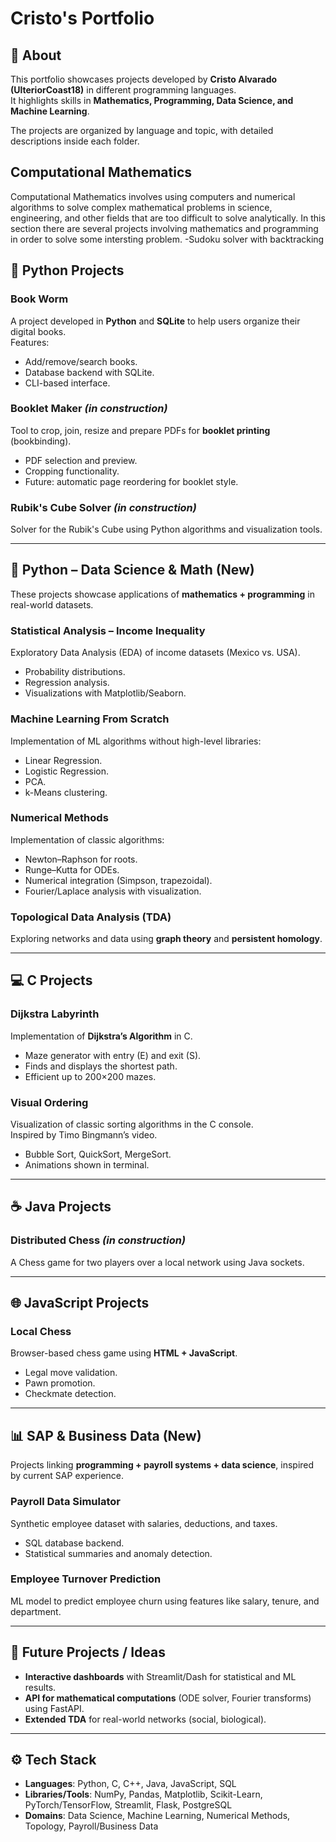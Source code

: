 # Cristo's Portfolio

## 📌 About

This portfolio showcases projects developed by **Cristo Alvarado (UlteriorCoast18)** in different programming languages.  
It highlights skills in **Mathematics, Programming, Data Science, and Machine Learning**.  

The projects are organized by language and topic, with detailed descriptions inside each folder.

## Computational Mathematics

Computational Mathematics involves using computers and numerical algorithms to solve complex mathematical problems in science, engineering, and other fields that are too difficult to solve analytically. In this section there are several projects involving mathematics and programming in order to solve some intersting problem.
-Sudoku solver with backtracking

## 🐍 Python Projects

### Book Worm
A project developed in **Python** and **SQLite** to help users organize their digital books.  
Features:  
- Add/remove/search books.  
- Database backend with SQLite.  
- CLI-based interface.  

### Booklet Maker *(in construction)*
Tool to crop, join, resize and prepare PDFs for **booklet printing** (bookbinding).  
- PDF selection and preview.  
- Cropping functionality.  
- Future: automatic page reordering for booklet style.

### Rubik's Cube Solver *(in construction)*
Solver for the Rubik's Cube using Python algorithms and visualization tools.

---

## 🔢 Python – Data Science & Math (New)

These projects showcase applications of **mathematics + programming** in real-world datasets.  

### Statistical Analysis – Income Inequality
Exploratory Data Analysis (EDA) of income datasets (Mexico vs. USA).  
- Probability distributions.  
- Regression analysis.  
- Visualizations with Matplotlib/Seaborn.  

### Machine Learning From Scratch
Implementation of ML algorithms without high-level libraries:  
- Linear Regression.  
- Logistic Regression.  
- PCA.  
- k-Means clustering.  

### Numerical Methods
Implementation of classic algorithms:  
- Newton–Raphson for roots.  
- Runge–Kutta for ODEs.  
- Numerical integration (Simpson, trapezoidal).  
- Fourier/Laplace analysis with visualization.  

### Topological Data Analysis (TDA)
Exploring networks and data using **graph theory** and **persistent homology**.  

---

## 💻 C Projects

### Dijkstra Labyrinth
Implementation of **Dijkstra’s Algorithm** in C.  
- Maze generator with entry (E) and exit (S).  
- Finds and displays the shortest path.  
- Efficient up to 200×200 mazes.  

### Visual Ordering
Visualization of classic sorting algorithms in the C console.  
Inspired by Timo Bingmann’s video.  
- Bubble Sort, QuickSort, MergeSort.  
- Animations shown in terminal.  

---

## ☕ Java Projects

### Distributed Chess *(in construction)*
A Chess game for two players over a local network using Java sockets.  

---

## 🌐 JavaScript Projects

### Local Chess
Browser-based chess game using **HTML + JavaScript**.  
- Legal move validation.  
- Pawn promotion.  
- Checkmate detection.  

---

## 📊 SAP & Business Data (New)

Projects linking **programming + payroll systems + data science**, inspired by current SAP experience.  

### Payroll Data Simulator
Synthetic employee dataset with salaries, deductions, and taxes.  
- SQL database backend.  
- Statistical summaries and anomaly detection.  

### Employee Turnover Prediction
ML model to predict employee churn using features like salary, tenure, and department.  

---

## 🚀 Future Projects / Ideas
- **Interactive dashboards** with Streamlit/Dash for statistical and ML results.  
- **API for mathematical computations** (ODE solver, Fourier transforms) using FastAPI.  
- **Extended TDA** for real-world networks (social, biological).  

---

## ⚙️ Tech Stack

- **Languages**: Python, C, C++, Java, JavaScript, SQL  
- **Libraries/Tools**: NumPy, Pandas, Matplotlib, Scikit-Learn, PyTorch/TensorFlow, Streamlit, Flask, PostgreSQL  
- **Domains**: Data Science, Machine Learning, Numerical Methods, Topology, Payroll/Business Data  
